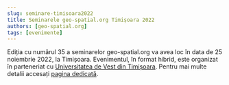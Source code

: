 ```yaml
---
slug: seminare-timisoara2022
title: Seminarele geo-spatial.org Timișoara 2022
authors: [geo-spatial.org]
tags: [evenimente]
---
```


Ediția cu numărul 35 a seminarelor geo-spatial.org va avea loc în data de 25 noiembrie 2022, la Timișoara. Evenimentul, în format hibrid, este organizat în parteneriat cu [Universitatea de Vest din Timișoara](https://www.uvt.ro/). Pentru mai multe detalii accesați [pagina dedicată](https://geo-spatial.org/proiecte/seminarii/timisoara2022/).

<!-- truncate -->
